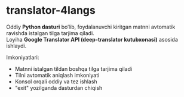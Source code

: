 # translator-4langs

Oddiy **Python dasturi** bo‘lib, foydalanuvchi kiritgan matnni avtomatik ravishda istalgan tilga tarjima qiladi.  
Loyiha **Google Translator API (deep-translator kutubxonasi)** asosida ishlaydi. 

Imkoniyatlari:
- Matnni istalgan tildan boshqa tilga tarjima qiladi  
- Tilni avtomatik aniqlash imkoniyati  
- Konsol orqali oddiy va tez ishlash  
- "exit" yozilganda dasturdan chiqish  

